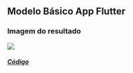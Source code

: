 ## Modelo Básico App Flutter

### Imagem do resultado
<img src="https://github.com/Rodrig-1999/Senac/blob/master/Aulas%20Thiago/aula4/aula4.PNG" widht="150">

##### [Código](main.dart)
